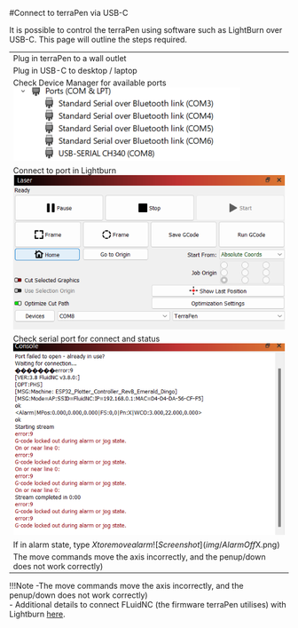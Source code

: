 #Connect to terraPen via USB-C

It is possible to control the terraPen using software such as LightBurn over USB-C. This page will outline the steps required. 

|                                                                                               |
|-----------------------------------------------------------------------------------------------|
|Plug in terraPen to a wall outlet|
|Plug in USB-C to desktop / laptop|
|Check Device Manager for available ports ![Screenshot](img/DeviceManagerCOMPort.png)|
|Connect to port in Lightburn ![Screenshot](img/LightburnConnectedTethered.png)|
|Check serial port for connect and status ![Screenshot](img/LightburnConsoleLocked.png)|
|If in alarm state, type $X to remove alarm ![Screenshot](img/AlarmOff$X.png) |
|The move commands move the axis incorrectly, and the penup/down does not work correctly)|
!!!Note
	-The move commands move the axis incorrectly, and the penup/down does not work correctly)	
	- Additional details to connect FLuidNC (the firmware terraPen utilises) with Lightburn [here](http://wiki.fluidnc.com/en/support/senders/lightburn#:~:text=%C2%B6%20Using%20LightBurn%20(v1.4.0+)%20%C2%B6%20FluidNC%20Config.%20First%20release%20June,). 

